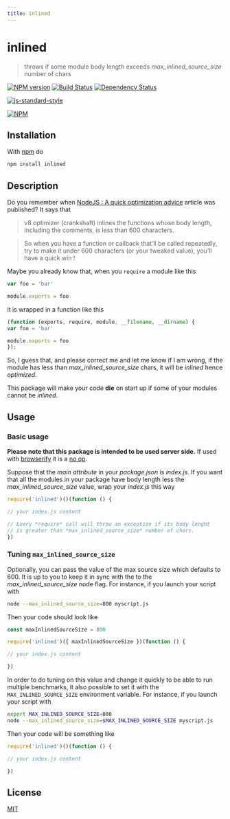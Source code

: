 ```yaml
---
title: inlined
---
```

# inlined

> throws if some module body length exceeds *max_inlined_source_size* number of chars

[![NPM version](https://badge.fury.io/js/inlined.svg)](http://badge.fury.io/js/inlined) [![Build Status](https://travis-ci.org/fibo/inlined.svg?branch=master)](https://travis-ci.org/fibo/inlined?branch=master) [![Dependency Status](https://gemnasium.com/fibo/inlined.svg)](https://gemnasium.com/fibo/inlined)

[![js-standard-style](https://cdn.rawgit.com/feross/standard/master/badge.svg)](https://github.com/feross/standard)

[![NPM](https://nodei.co/npm-dl/inlined.png)](https://nodei.co/npm-dl/inlined/)

## Installation

With [npm](https://npmjs.org/) do

```bash
npm install inlined
```

## Description

Do you remember when [NodeJS : A quick optimization advice][optimization_article] article was published? It says that

> v8 optimizer (crankshaft) inlines the functions whose body length, including the comments, is less than 600 characters.

> So when you have a function or callback that’ll be called repeatedly, try to make it under 600 characters (or your tweaked value), you’ll have a quick win !

Maybe you already know that, when you `require` a module like this

```js
var foo = 'bar'

module.exports = foo
```

it is wrapped in a function like this

```js
(function (exports, require, module, __filename, __dirname) {
var foo = 'bar'

module.exports = foo
});
```

So, I guess that, and please correct me and let me know if I am wrong,
if the module has less than *max_inlined_source_size* chars,
it will be *inlined* hence *optimized*.

This package will make your code **die** on start up if some of your modules
cannot be *inlined*.

## Usage

### Basic usage

**Please note that this package is intended to be used server side.**
If used with [browserify] it is a [no op].

Suppose that the *main attribute* in your *package.json* is *index.js*.
If you want that all the modules in your package have body length less
the *max_inlined_source_size* value, wrap your *index.js* this way

```javascript
require('inlined')()(function () {

// your index.js content

// Every *require* call will throw an exception if its body lenght
// is greater than *max_inlined_source_size* number of chars.
})
```

### Tuning `max_inlined_source_size`

Optionally, you can pass the value of the max source size which defaults
to 600. It is up to you to keep it in sync with the to the
*max_inlined_source_size* node flag.
For instance, if you launch your script with

```bash
node --max_inlined_source_size=800 myscript.js
```

Then your code should look like

```javascript
const maxInlinedSourceSize = 800

require('inlined')({ maxInlinedSourceSize })(function () {

// your index.js content

})
```

In order to do tuning on this value and change it quickly to be able to
run multiple benchmarks, it also possible to set it with the
`MAX_INLINED_SOURCE_SIZE` environment variable.
For instance, if you launch your script with

```bash
export MAX_INLINED_SOURCE_SIZE=800
node --max_inlined_source_size=$MAX_INLINED_SOURCE_SIZE myscript.js
```

Then your code will be something like

```javascript
require('inlined')()(function () {

// your index.js content

})
```

## License

[MIT](http://g14n.info/mit-license)

[browserify]: http://browserify.org/ "browserify"
[no op]: https://github.com/fibo/inlined/blob/master/browser.js "browser.js"
[optimization_article]: https://top.fse.guru/nodejs-a-quick-optimization-advice-7353b820c92e#.j8j89xyfk "NodeJS : A quick optimization advice"
